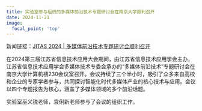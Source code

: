 ```yaml
---
title: 实验室参与组织的多媒体前沿技术专题研讨会在南京大学顺利召开
date: 2024-11-21
image:
  focal_point: 'top'
---
```

新闻链接：[JITAS 2024 | 多媒体前沿技术专题研讨会顺利召开](https://mp.weixin.qq.com/s/TdjAe41Bt6tv6vk1RlPniA)
<!--more-->
在2024第三届江苏省信息技术应用大会期间，由江苏省信息技术应用学会主办，江苏省信息技术应用学会多媒体技术专委会承办的“多媒体前沿技术”专题研讨会在南京大学计算机楼230会议室召开。会议持续了三个半小时，吸引了众多来自高校和企业的专家学者参与，共同探讨智能化时代多媒体产业的核心技术与应用。会议以四个专题报告为核心，涵盖了多媒体领域的多个前沿话题。

实验室巫义锐老师，袁俐新老师参与了会议的组织工作。